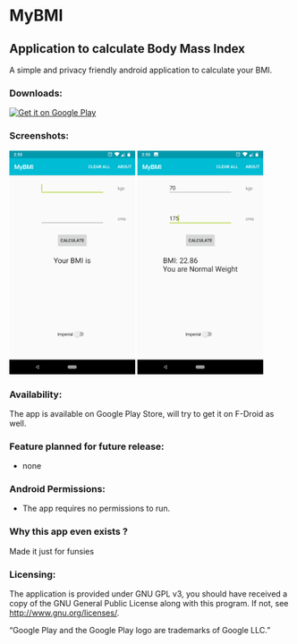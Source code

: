 # MyBMI
## Application to calculate Body Mass Index
A simple and privacy friendly android application to calculate your BMI.

### Downloads:

<a href="https://play.google.com/store/apps/details?id=com.cyberw01f.kalories" target="_blank">
<img src="https://play.google.com/intl/en_us/badges/images/generic/en-play-badge.png" alt="Get it on Google Play" height="90"/></a>


### Screenshots:
<div class="row">
  <div class="column">
<img src="./Screenshots/Main_screen.png" height=400 title="Main Screen"/>
<img src="./Screenshots/Result_screen.png" height=400 title="Results Screen"/>
 </div>
</div>

### Availability:
The app is available on Google Play Store, will try to get it on F-Droid as well.

### Feature planned for future release:
* none

### Android Permissions:
* The app requires no permissions to run.

### Why this app even exists ?
Made it just for funsies

### Licensing:
The application is provided under GNU GPL v3, you should have received a copy of the GNU General Public License along with this program. If not, see http://www.gnu.org/licenses/.

“Google Play and the Google Play logo are trademarks of Google LLC.” 